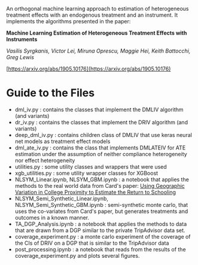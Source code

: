 An orthogonal machine learning approach to estimation of heterogeneous
treatment effects with an endogenous treatment and an instrument. It
implements the algorithms presented in the paper:

**Machine Learning Estimation of Heterogeneous Treatment Effects with Instruments**

_Vasilis Syrgkanis, Victor Lei, Miruna Oprescu, Maggie Hei, Keith Battocchi, Greg Lewis_

[https://arxiv.org/abs/1905.10176](https://arxiv.org/abs/1905.10176)

# Guide to the Files

- dml_iv.py : contains the classes that implement the DMLIV algorithm (and variants) 
- dr_iv.py : contains the classes that implement the DRIV algorithm (and variants)
- deep_dml_iv.py : contains children class of DMLIV that use keras neural net models as treatment effect models
- dml_ate_iv.py : contains the class that implements DMLATEIV for ATE estimation under the assumption of neither compliance heterogeneity nor effect heterogeneity
- utilities.py : some utility classes and wrappers that were used
- xgb_utilities.py : some utility wrapper classes for XGBoost
- NLSYM_Linear.ipynb, NLSYM_GBM.ipynb : a notebook that applies the methods to the real world data from Card's paper: [Using Geographic Variation in College Proximity to Estimate the Return to Schooling](http://davidcard.berkeley.edu/papers/geo_var_schooling.pdf) 
- NLSYM_Semi_Synthetic_Linear.ipynb, NLSYM_Semi_Synthetic_GBM.ipynb : semi-synthetic monte carlo, that uses the co-variates from Card's paper, but generates treatments and outcomes in a known manner.
- TA_DGP_Analysis.ipynb : a notebook that applies the methods to data that are drawn from a DGP similar to the private TripAdvisor data set.
- coverage_experiment.py : a monte carlo experiment of the coverage of the CIs of DRIV on a DGP that is similar to the TripAdvisor data
- post_processing.ipynb : a notebook that reads from the results of the coverage_experiment.py and plots several figures.

